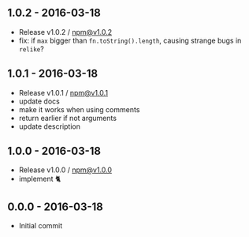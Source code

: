 

## 1.0.2 - 2016-03-18
- Release v1.0.2 / npm@v1.0.2
- fix: if `max` bigger than `fn.toString().length`, causing strange bugs in `relike`?

## 1.0.1 - 2016-03-18
- Release v1.0.1 / npm@v1.0.1
- update docs
- make it works when using comments
- return earlier if not arguments
- update description

## 1.0.0 - 2016-03-18
- Release v1.0.0 / npm@v1.0.0
- implement :cat2:

## 0.0.0 - 2016-03-18
- Initial commit